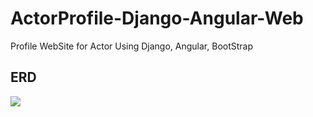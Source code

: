 # ActorProfile-Django-Angular-Web
Profile WebSite for Actor Using Django, Angular, BootStrap 

## ERD
<img src="https://github.com/wkddnjset/ActorProfile-Django-Angular-Web/blob/master/git_img/Actfolio-ERD_.png?raw=true">
